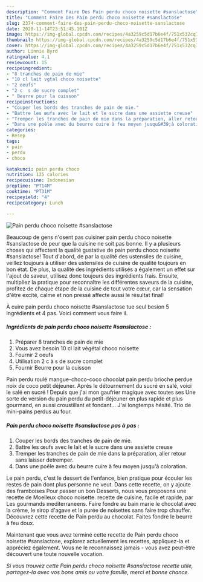 ```yaml
---
description: "Comment Faire Des Pain perdu choco noisette #sanslactose"
title: "Comment Faire Des Pain perdu choco noisette #sanslactose"
slug: 2374-comment-faire-des-pain-perdu-choco-noisette-sanslactose
date: 2020-11-14T23:51:45.101Z
image: https://img-global.cpcdn.com/recipes/4a3259c5d17b6e4f/751x532cq70/pain-perdu-choco-noisette-sanslactose-photo-principale-de-la-recette.jpg
thumbnail: https://img-global.cpcdn.com/recipes/4a3259c5d17b6e4f/751x532cq70/pain-perdu-choco-noisette-sanslactose-photo-principale-de-la-recette.jpg
cover: https://img-global.cpcdn.com/recipes/4a3259c5d17b6e4f/751x532cq70/pain-perdu-choco-noisette-sanslactose-photo-principale-de-la-recette.jpg
author: Linnie Byrd
ratingvalue: 4.1
reviewcount: 15
recipeingredient:
- "8 tranches de pain de mie"
- "10 cl lait vgtal choco noisette"
- "2 oeufs"
- "2 c  s de sucre complet"
- " Beurre pour la cuisson"
recipeinstructions:
- "Couper les bords des tranches de pain de mie."
- "Battre les œufs avec le lait et le sucre dans une assiette creuse"
- "Tremper les tranches de pain de mie dans la préparation, aller retour sans laisser detremper."
- "Dans une poêle avec du beurre cuire à feu moyen jusqu&#39;à coloration."
categories:
- Resep
tags:
- pain
- perdu
- choco

katakunci: pain perdu choco 
nutrition: 125 calories
recipecuisine: Indonesian
preptime: "PT14M"
cooktime: "PT31M"
recipeyield: "4"
recipecategory: Lunch

---
```



![Pain perdu choco noisette #sanslactose](https://img-global.cpcdn.com/recipes/4a3259c5d17b6e4f/751x532cq70/pain-perdu-choco-noisette-sanslactose-photo-principale-de-la-recette.jpg)

Beaucoup de gens n'osent pas cuisiner pain perdu choco noisette #sanslactose de peur que la cuisine ne soit pas bonne. Il y a plusieurs choses qui affectent la qualité gustative de pain perdu choco noisette #sanslactose! Tout d'abord, de par la qualité des ustensiles de cuisine, veillez toujours à utiliser des ustensiles de cuisine de qualité toujours en bon état. De plus, la qualité des ingrédients utilisés a également un effet sur l'ajout de saveur, utilisez donc toujours des ingrédients frais. Ensuite, multipliez la pratique pour reconnaître les différentes saveurs de la cuisine, profitez de chaque étape de la cuisine de tout votre cœur, car la sensation d'être excité, calme et non pressé affecte aussi le résultat final!

<!--inarticleads1-->

À cuire pain perdu choco noisette #sanslactose tue seul besion 5 Ingrédients et 4 pas. Voici comment vous faire il.

##### Ingrédients de pain perdu choco noisette #sanslactose :

1. Préparer 8 tranches de pain de mie
1. Vous avez besoin 10 cl lait végétal choco noisette
1. Fournir 2 oeufs
1. Utilisation 2 c à s de sucre complet
1. Fournir  Beurre pour la cuisson


Pain perdu roulé mangue-choco-coco chocolat pain perdu brioche perdue noix de coco petit déjeuner. Après le détournement du sucré en salé, voici le salé en sucré ! Depuis que j&#39;ai mon gaufrier magique avec toutes ses Une sorte de version du pain perdu du petit-déjeuner en plus rapide et plus gourmand, en aussi croustillant et fondant… J&#39;ai longtemps hésité. Trio de mini-pains perdus au four. 

<!--inarticleads2-->

##### Pain perdu choco noisette #sanslactose pas à pas :

1. Couper les bords des tranches de pain de mie.
1. Battre les œufs avec le lait et le sucre dans une assiette creuse
1. Tremper les tranches de pain de mie dans la préparation, aller retour sans laisser detremper.
1. Dans une poêle avec du beurre cuire à feu moyen jusqu&#39;à coloration.


Le pain perdu, c&#39;est le dessert de l&#39;enfance, bien pratique pour écouler les restes de pain dont plus personne ne veut. Dans cette recette, on y ajoute des framboises Pour passer un bon Desserts, nous vous proposons une recette de Moelleux choco noisette. recette de cuisine, facile et rapide, par Les gourmands mediterraneens. Faire fondre au bain marie le chocolat avec la crème, le sirop d&#39;agave et la purée de noisettes sans faire trop chauffer. Découvrez cette recette de Pain perdu au chocolat. Faites fondre le beurre à feu doux. 

<!--inarticleads1-->

<p>
Maintenant que vous avez terminé cette recette de Pain perdu choco noisette #sanslactose, explorez actuellement les recettes, appliquez-la et appréciez également. Vous ne le reconnaissez jamais - vous avez peut-être découvert une toute nouvelle vocation.
</p>

<p>
<i>Si vous trouvez cette Pain perdu choco noisette #sanslactose recette utile, partagez-la avec vos bons amis ou votre famille, merci et bonne chance.</i>
</p>
